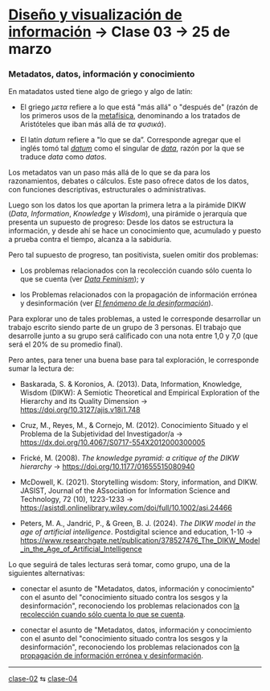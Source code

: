 # [Diseño y visualización de información](https://github.com/profesorfaco/aud5v027-2025) → Clase 03 → 25 de marzo

### Metadatos, datos, información y conocimiento

En matadatos usted tiene algo de griego y algo de latín:

- El griego *μετα* refiere a lo que está "más allá" o "después de" (razón de los primeros usos de la [metafísica](https://es.wikipedia.org/wiki/Andr%C3%B3nico_de_Rodas#G%C3%A9nesis_circunstancial_de_la_palabra_metaf%C3%ADsica), denominando a los tratados de Aristóteles que iban más allá de *τα φυσικά*).

- El latín *datum* refiere a "lo que se da”. Corresponde agregar que el inglés tomó tal [*datum*](https://www.merriam-webster.com/dictionary/datum) como el singular de [*data*](https://www.merriam-webster.com/dictionary/data), razón por la que se traduce *data* como *datos*.

Los metadatos van un paso más allá de lo que se da para los razonamientos, debates o cálculos. Este paso ofrece datos de los datos, con funciones descriptivas, estructurales o administrativas.

Luego son los datos los que aportan la primera letra a la pirámide DIKW (*Data*, *Information*, *Knowledge* y *Wisdom*), una pirámide o jerarquía que presenta un supuesto de progreso: Desde los datos se estructura la información, y desde ahí se hace un conocimiento que, acumulado y puesto a prueba contra el tiempo, alcanza a la sabiduría.

Pero tal supuesto de progreso, tan positivista, suelen omitir dos problemas:

- Los problemas relacionados con la recolección cuando sólo cuenta lo que se cuenta (ver [*Data Feminism*](https://data-feminism.mitpress.mit.edu/pub/tzq8d54o/release/1)); y

- los Problemas relacionados con la propagación de información errónea y desinformación (ver [*El fenómeno de la desinformación*](https://minciencia.gob.cl/uploads/filer_public/26/cb/26cb92cb-5614-4e7c-a46e-f001a2b838b1/informe_i_-_el_fenomeno_de_la_desinformacion_global_y_en_chile_1.pdf)).

Para explorar uno de tales problemas, a usted le corresponde desarrollar un trabajo escrito siendo parte de un grupo de 3 personas. El trabajo que desarrolle junto a su grupo será calificado con una nota entre 1,0 y 7,0 (que será el 20% de su promedio final).

Pero antes, para tener una buena base para tal exploración, le corresponde sumar la lectura de:

- Baskarada, S. & Koronios, A. (2013). Data, Information, Knowledge, Wisdom (DIKW): A Semiotic Theoretical and Empirical Exploration of the Hierarchy and its Quality Dimension → https://doi.org/10.3127/ajis.v18i1.748

- Cruz, M., Reyes, M., & Cornejo, M. (2012). Conocimiento Situado y el Problema de la Subjetividad del Investigador/a → https://dx.doi.org/10.4067/S0717-554X2012000300005

- Frické, M. (2008). *The knowledge pyramid: a critique of the DIKW hierarchy* → https://doi.org/10.1177/01655515080940

- McDowell, K. (2021). Storytelling wisdom: Story, information, and DIKW. JASIST, Journal of the ASsociation for Information Science and Technology, 72 (10), 1223-1233 → https://asistdl.onlinelibrary.wiley.com/doi/full/10.1002/asi.24466

- Peters, M. A., Jandrić, P., & Green, B. J. (2024). *The DIKW model in the age of artificial intelligence*. Postdigital science and education, 1-10 → https://www.researchgate.net/publication/378527476_The_DIKW_Model_in_the_Age_of_Artificial_Intelligence

Lo que seguirá de tales lecturas será tomar, como grupo, una de la siguientes alternativas:

- conectar el asunto de "Metadatos, datos, información y conocimiento" con el asunto del "conocimiento situado contra los sesgos y la desinformación", reconociendo los problemas relacionados con [la recolección cuando sólo cuenta lo que se cuenta](https://data-feminism.mitpress.mit.edu/pub/tzq8d54o/release/1).
  
- conectar el asunto de "Metadatos, datos, información y conocimiento con el asunto del "conocimiento situado contra los sesgos y la desinformación", reconociendo los problemas relacionados con [la propagación de información errónea y desinformación](https://minciencia.gob.cl/uploads/filer_public/26/cb/26cb92cb-5614-4e7c-a46e-f001a2b838b1/informe_i_-_el_fenomeno_de_la_desinformacion_global_y_en_chile_1.pdf).
   
_ _ _ _ 

[clase-02](https://github.com/profesorfaco/aud5v027-2025/blob/main/clase-02/README.md) ⇆ [clase-04](https://github.com/profesorfaco/aud5v027-2025/blob/main/clase-04/README.md)
